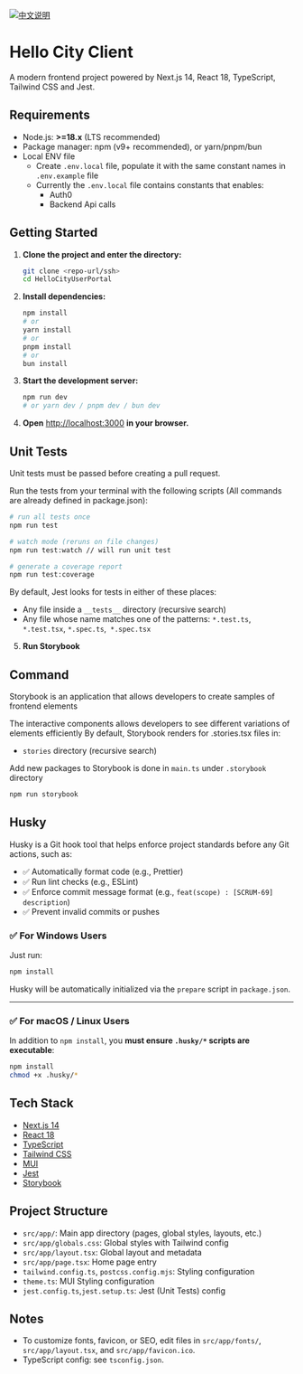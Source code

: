 [![中文说明](https://img.shields.io/badge/文档-中文-blue?style=flat-square)](./README.zh-CN.md)

# Hello City Client

A modern frontend project powered by Next.js 14, React 18, TypeScript, Tailwind CSS and Jest.

## Requirements

- Node.js: **>=18.x** (LTS recommended)
- Package manager: npm (v9+ recommended), or yarn/pnpm/bun
- Local ENV file
  - Create `.env.local` file, populate it with the same constant names in `.env.example` file
  - Currently the `.env.local` file contains constants that enables:
    - Auth0
    - Backend Api calls

## Getting Started

1. **Clone the project and enter the directory:**

   ```bash
   git clone <repo-url/ssh>
   cd HelloCityUserPortal
   ```

2. **Install dependencies:**

   ```bash
   npm install
   # or
   yarn install
   # or
   pnpm install
   # or
   bun install
   ```

3. **Start the development server:**

   ```bash
   npm run dev
   # or yarn dev / pnpm dev / bun dev
   ```

4. **Open** [http://localhost:3000](http://localhost:3000) **in your browser.**

## Unit Tests

Unit tests must be passed before creating a pull request.

Run the tests from your terminal with the following scripts (All commands are already defined in package.json):

```bash
# run all tests once
npm run test

# watch mode (reruns on file changes)
npm run test:watch // will run unit test

# generate a coverage report
npm run test:coverage
```

By default, Jest looks for tests in either of these places:

- Any file inside a `__tests__` directory (recursive search)
- Any file whose name matches one of the patterns:
  `*.test.ts`, `*.test.tsx`, `*.spec.ts`,` *.spec.tsx`

5. **Run Storybook**

## Command

Storybook is an application that allows developers to create samples of frontend elements

The interactive components allows developers to see different variations of elements efficiently
By default, Storybook renders for .stories.tsx files in:

- `stories` directory (recursive search)

Add new packages to Storybook is done in `main.ts` under `.storybook` directory

```bash
npm run storybook
```

## Husky

Husky is a Git hook tool that helps enforce project standards before any Git actions, such as:

- ✅ Automatically format code (e.g., Prettier)
- ✅ Run lint checks (e.g., ESLint)
- ✅ Enforce commit message format (e.g., `feat(scope) : [SCRUM-69] description`)
- ✅ Prevent invalid commits or pushes

### ✅ For Windows Users

Just run:

```bash
npm install
```

Husky will be automatically initialized via the `prepare` script in `package.json`.

---

### ✅ For macOS / Linux Users

In addition to `npm install`, you **must ensure `.husky/*` scripts are executable**:

```bash
npm install
chmod +x .husky/*
```

## Tech Stack

- [Next.js 14](https://nextjs.org/)
- [React 18](https://react.dev/)
- [TypeScript](https://www.typescriptlang.org/)
- [Tailwind CSS](https://tailwindcss.com/)
- [MUI](https://mui.com/)
- [Jest](https://jestjs.io/)
- [Storybook](https://storybook.js.org/)

## Project Structure

- `src/app/`: Main app directory (pages, global styles, layouts, etc.)
- `src/app/globals.css`: Global styles with Tailwind config
- `src/app/layout.tsx`: Global layout and metadata
- `src/app/page.tsx`: Home page entry
- `tailwind.config.ts`, `postcss.config.mjs`: Styling configuration
- `theme.ts`: MUI Styling configuration
- `jest.config.ts`,`jest.setup.ts`: Jest (Unit Tests) config

## Notes

- To customize fonts, favicon, or SEO, edit files in `src/app/fonts/`, `src/app/layout.tsx`, and `src/app/favicon.ico`.
- TypeScript config: see `tsconfig.json`.
